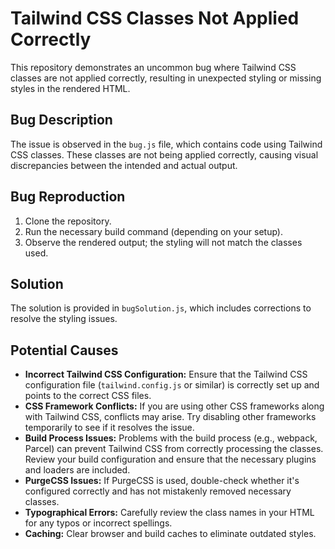 # Tailwind CSS Classes Not Applied Correctly

This repository demonstrates an uncommon bug where Tailwind CSS classes are not applied correctly, resulting in unexpected styling or missing styles in the rendered HTML.

## Bug Description

The issue is observed in the `bug.js` file, which contains code using Tailwind CSS classes. These classes are not being applied correctly, causing visual discrepancies between the intended and actual output.

## Bug Reproduction

1. Clone the repository.
2. Run the necessary build command (depending on your setup).
3. Observe the rendered output; the styling will not match the classes used.

## Solution

The solution is provided in `bugSolution.js`, which includes corrections to resolve the styling issues.

## Potential Causes

* **Incorrect Tailwind CSS Configuration:** Ensure that the Tailwind CSS configuration file (`tailwind.config.js` or similar) is correctly set up and points to the correct CSS files.
* **CSS Framework Conflicts:** If you are using other CSS frameworks along with Tailwind CSS, conflicts may arise. Try disabling other frameworks temporarily to see if it resolves the issue.
* **Build Process Issues:** Problems with the build process (e.g., webpack, Parcel) can prevent Tailwind CSS from correctly processing the classes. Review your build configuration and ensure that the necessary plugins and loaders are included.
* **PurgeCSS Issues:** If PurgeCSS is used, double-check whether it's configured correctly and has not mistakenly removed necessary classes.
* **Typographical Errors:** Carefully review the class names in your HTML for any typos or incorrect spellings. 
* **Caching:** Clear browser and build caches to eliminate outdated styles.